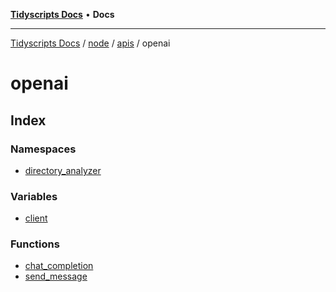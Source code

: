 [**Tidyscripts Docs**](../../../../../../README.md) • **Docs**

***

[Tidyscripts Docs](../../../../../../globals.md) / [node](../../../../README.md) / [apis](../../README.md) / openai

# openai

## Index

### Namespaces

- [directory\_analyzer](namespaces/directory_analyzer/README.md)

### Variables

- [client](variables/client.md)

### Functions

- [chat\_completion](functions/chat_completion.md)
- [send\_message](functions/send_message.md)
